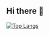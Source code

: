 ## Hi there 👋

[![Top Langs](https://github-readme-stats.vercel.app/api/top-langs/?username=satvik1402&layout=donut-vertical)](https://github.com/satvik1402/github-readme-stats)
